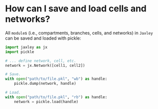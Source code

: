 # How can I save and load cells and networks?

All `module`s (i.e., compartments, branches, cells, and networks) in `Jaxley` can be saved and loaded with pickle:
```python
import jaxley as jx
import pickle

# ... define network, cell, etc.
network = jx.Network([cell1, cell2])

# Save.
with open("path/to/file.pkl", "wb") as handle:
    pickle.dump(network, handle)

# Load.
with open("path/to/file.pkl", "rb") as handle:
    network = pickle.load(handle)
```
